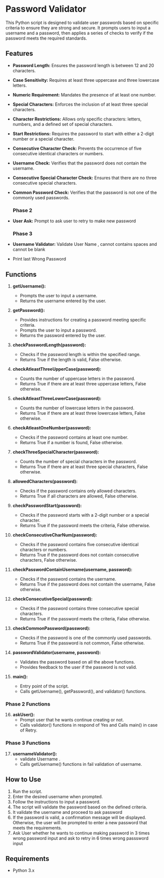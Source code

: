 # Password Validator

This Python script is designed to validate user passwords based on specific criteria to ensure they are strong and secure. It prompts users to input a username and a password, then applies a series of checks to verify if the password meets the required standards.

## Features

- **Password Length:** Ensures the password length is between 12 and 20 characters.
- **Case Sensitivity:** Requires at least three uppercase and three lowercase letters.
- **Numeric Requirement:** Mandates the presence of at least one number.
- **Special Characters:** Enforces the inclusion of at least three special characters.
- **Character Restrictions:** Allows only specific characters: letters, numbers, and a defined set of special characters.
- **Start Restrictions:** Requires the password to start with either a 2-digit number or a special character.
- **Consecutive Character Check:** Prevents the occurrence of five consecutive identical characters or numbers.
- **Username Check:** Verifies that the password does not contain the username.
- **Consecutive Special Character Check:** Ensures that there are no three consecutive special characters.
- **Common Password Check:** Verifies that the password is not one of the commonly used passwords.

  ### __Phase 2__
- **User Ask:** Prompt to ask user to retry to make new password

  ### __Phase 3__
- **Username Validator:** Validate User Name , cannot contains spaces and cannot be blank
- Print last Wrong Password 

## Functions

1. **getUsername():**
   - Prompts the user to input a username.
   - Returns the username entered by the user.

2. **getPassword():**
   - Provides instructions for creating a password meeting specific criteria.
   - Prompts the user to input a password.
   - Returns the password entered by the user.

3. **checkPasswordLength(password):**
   - Checks if the password length is within the specified range.
   - Returns True if the length is valid, False otherwise.

4. **checkAtleastThreeUpperCase(password):**
   - Counts the number of uppercase letters in the password.
   - Returns True if there are at least three uppercase letters, False otherwise.

5. **checkAtleastThreeLowerCase(password):**
   - Counts the number of lowercase letters in the password.
   - Returns True if there are at least three lowercase letters, False otherwise.

6. **checkAtleastOneNumber(password):**
   - Checks if the password contains at least one number.
   - Returns True if a number is found, False otherwise.

7. **checkThreeSpecialCharacter(password):**
   - Counts the number of special characters in the password.
   - Returns True if there are at least three special characters, False otherwise.

8. **allowedCharacters(password):**
   - Checks if the password contains only allowed characters.
   - Returns True if all characters are allowed, False otherwise.

9. **checkPasswordStart(password):**
   - Checks if the password starts with a 2-digit number or a special character.
   - Returns True if the password meets the criteria, False otherwise.

10. **checkConsecutiveCharNum(password):**
    - Checks if the password contains five consecutive identical characters or numbers.
    - Returns True if the password does not contain consecutive characters, False otherwise.

11. **checkPasswordContainUsername(username, password):**
    - Checks if the password contains the username.
    - Returns True if the password does not contain the username, False otherwise.

12. **checkConsecutiveSpecial(password):**
    - Checks if the password contains three consecutive special characters.
    - Returns True if the password meets the criteria, False otherwise.

13. **checkCommonPassword(password):**
    - Checks if the password is one of the commonly used passwords.
    - Returns True if the password is not common, False otherwise.

14. **passwordValidator(username, password):**
    - Validates the password based on all the above functions.
    - Provides feedback to the user if the password is not valid.

15. **main():**
    - Entry point of the script.
    - Calls getUsername(), getPassword(), and validator() functions.

 ### Phase 2 Functions
16. **askUser():**
    - Prompt user that he wants continue creating or not.
    - Calls validator() functions in respond of Yes and Calls main() in case of Retry.

 ### Phase 3 Functions
17. **usernameValidator():**
    - validate Username .
    - Calls getUsername() functions in fail validation of username.

## How to Use

1. Run the script.
2. Enter the desired username when prompted.
3. Follow the instructions to input a password.
4. The script will validate the password based on the defined criteria.
5. It validate the username and proceed to ask password 
6. If the password is valid, a confirmation message will be displayed. Otherwise, the user will be prompted to enter a new password that meets the requirements.
7. Ask User whether he wants to continue making password in 3 times wrong password input and ask to retry in 6 times wrong passsword input

## Requirements

- Python 3.x
